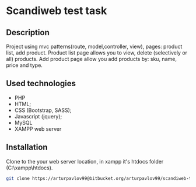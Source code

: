 # Scandiweb test task

## Description

Project using mvc patterns(route, model,controller, view), pages: product list, add product. Product list page allows you to view, delete (selectively or all) products.
Add product page allow you add products by: sku, name, price and type.

## Used technologies

* PHP
* HTML;
* CSS (Bootstrap, SASS);
* Javascript (jquery);
* MySQL
* XAMPP web server

## Installation

Clone to the your web server location, in xampp it's htdocs folder (C:\xampp\htdocs).

```bash
git clone https://arturpavlov99@bitbucket.org/arturpavlov99/scandiweb-test-task.git
